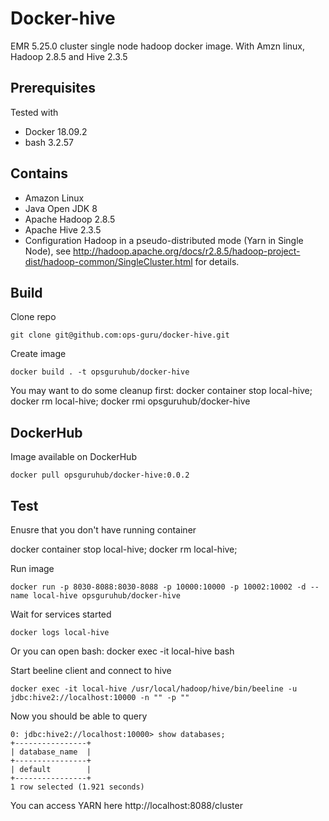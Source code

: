 # Docker-hive

EMR 5.25.0 cluster single node hadoop docker image. With Amzn linux, Hadoop 2.8.5 and Hive 2.3.5

## Prerequisites
Tested with

- Docker 18.09.2
- bash 3.2.57

## Contains
- Amazon Linux
- Java Open JDK 8
- Apache Hadoop 2.8.5
- Apache Hive 2.3.5
- Configuration Hadoop in a pseudo-distributed mode (Yarn in Single Node), 
see http://hadoop.apache.org/docs/r2.8.5/hadoop-project-dist/hadoop-common/SingleCluster.html for details. 

## Build

Clone repo

```
git clone git@github.com:ops-guru/docker-hive.git
```

Create image

```
docker build . -t opsguruhub/docker-hive
```

You may want to do some cleanup first:
docker container stop local-hive; docker rm local-hive; docker rmi opsguruhub/docker-hive

## DockerHub

Image available on DockerHub

```
docker pull opsguruhub/docker-hive:0.0.2
```

## Test

Enusre that you don't have running container

docker container stop local-hive; docker rm local-hive; 

Run image

```
docker run -p 8030-8088:8030-8088 -p 10000:10000 -p 10002:10002 -d --name local-hive opsguruhub/docker-hive
```

Wait for services started

```
docker logs local-hive
```

Or you can open bash:
docker exec -it local-hive bash

Start beeline client and connect to hive

```
docker exec -it local-hive /usr/local/hadoop/hive/bin/beeline -u jdbc:hive2://localhost:10000 -n "" -p ""
```

Now you should be able to query

```
0: jdbc:hive2://localhost:10000> show databases;
+----------------+
| database_name  |
+----------------+
| default        |
+----------------+
1 row selected (1.921 seconds)
```

You can access YARN here http://localhost:8088/cluster